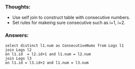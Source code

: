 ### Thoughts: 

- Use self join to construct table with consecutive numbers.
- Set rules for makeing sure consecutive such as i+1, i+2.

### Answers: 
```
select distinct l1.num as ConsecutiveNums from Logs l1 
join Logs l2
on l1.id  = l2.id+1 and l1.num = l2.num 
join Logs l3
on l1.id = l3.id+2 and l1.num = l3.num

```

